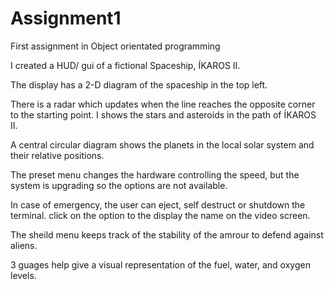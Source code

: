# Assignment1
First assignment in Object orientated programming

I created a HUD/ gui of a fictional Spaceship,  ÍKAROS II.

The display has a 2-D diagram of the spaceship in the top left.

There is a radar which updates when the line reaches the opposite corner to the starting point. I shows the stars and asteroids in the path of ÍKAROS II.

A central circular diagram shows the planets in the local solar system and their relative positions.

The preset menu changes the hardware controlling the speed, but the system is upgrading so the options are not available.

In case of emergency, the user can eject, self destruct or shutdown the terminal. click on the option to the display the name on the video screen.

The sheild menu keeps track of the stability of the amrour to defend against aliens.

3 guages help give a visual representation of the fuel, water, and oxygen levels.

